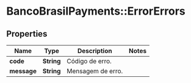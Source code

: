 # BancoBrasilPayments::ErrorErrors

## Properties
Name | Type | Description | Notes
------------ | ------------- | ------------- | -------------
**code** | **String** | Código de erro. | 
**message** | **String** | Mensagem de erro. | 

